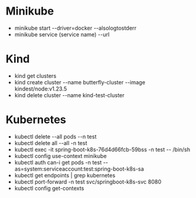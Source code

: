 # Minikube 
- minikube start --driver=docker --alsologtostderr
- minikube service (service name) --url

# Kind
- kind get clusters
- kind create cluster --name butterfly-cluster --image kindest/node:v1.23.5
- kind delete cluster --name kind-test-cluster

# Kubernetes
- kubectl delete --all pods --n test
- kubectl delete all --all -n test
- kubectl exec -it spring-boot-k8s-76d4d66fcb-59bss -n test  -- /bin/sh
- kubectl config  use-context minikube
- kubectl auth can-i get pods -n test --as=system:serviceaccount:test:spring-boot-k8s-sa
- kubectl get endpoints | grep kubernetes
- kubectl port-forward -n test svc/springboot-k8s-svc 8080
- kubectl config get-contexts
